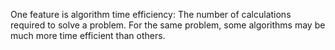 One feature is algorithm time efficiency: The number of calculations required to solve a problem. For the same problem, some algorithms may be much more time efficient than others.